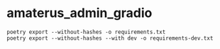 # amaterus_admin_gradio

```shell
poetry export --without-hashes -o requirements.txt
poetry export --without-hashes --with dev -o requirements-dev.txt
```